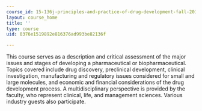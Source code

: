 ```yaml
---
course_id: 15-136j-principles-and-practice-of-drug-development-fall-2013
layout: course_home
title: ''
type: course
uid: 0376e1519892e816376ad993be82136f

---
```

This course serves as a description and critical assessment of the major issues and stages of developing a pharmaceutical or biopharmaceutical. Topics covered include drug discovery, preclinical development, clinical investigation, manufacturing and regulatory issues considered for small and large molecules, and economic and financial considerations of the drug development process. A multidisciplinary perspective is provided by the faculty, who represent clinical, life, and management sciences. Various industry guests also participate.
